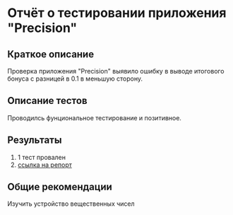 # Отчёт о тестировании приложения "Precision"

## Краткое описание

Проверка приложения "Precision" выявило ошибку в выводе итогового бонуса с разницей в 0.1 в меньшую сторону.
## Описание тестов

Проводилсь фунциональное тестирование и позитивное.

## Результаты

1. 1 тест провален
2. [ссылка на репорт](https://github.com/NikolayT35/Java-task2-2/issues/1)

## Общие рекомендации

Изучить устройство вещественных чисел
